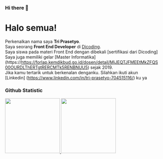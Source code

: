 ### Hi there 👋

<!--
**triprasetyo/triprasetyo** is a ✨ _special_ ✨ repository because its `README.md` (this file) appears on your GitHub profile.

Here are some ideas to get you started aim:

- 🔭 I’m currently working on ...
- 🌱 I’m currently learning ...
- 👯 I’m looking to collaborate on ...
- 🤔 I’m looking for help with ...
- 💬 Ask me about ...
- 📫 How to reach me: ...
- 😄 Pronouns: ...
- ⚡ Fun fact: ...
-->

# Halo semua!

Perkenalkan nama saya **Tri Prasetyo**\.  
Saya seorang **Front End Developer** di [Dicoding](https://www.dicoding.com/)\.  
Saya siswa pada materi Front End dengan dibekali [sertifikasi dari Dicoding]     
Saya juga memiliki gelar [Master Informatika]
(https://https://forlap.kemdikbud.go.id/dosen/detail/MjJEQTJFMEEtMkZFQS00OURDLThERTgtRERCMTk5RENBNUU5) sejak 2019\.  
Jika kamu tertarik untuk berkenalan denganku. Silahkan ikuti akun [Linkedin]
(https://www.linkedin.com/in/tri-prasetyo-704515116/) ku ya 

### Github Statistic
<p align="left">
<a href="https://github.com/dimasmds">
  <img height="180em" src="https://github-readme-stats-eight-theta.vercel.app/api?username=dimasmds&show_icons=true&theme=algolia&include_all_commits=true&count_private=true"/>
  <img height="180em" src="https://github-readme-stats-eight-theta.vercel.app/api/top-langs/?username=dimasmds&layout=compact&langs_count=8&theme=algolia"/>
</a>
</p>
